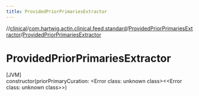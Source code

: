 ```yaml
---
title: ProvidedPriorPrimariesExtractor
---
```

//[clinical](../../../index.html)/[com.hartwig.actin.clinical.feed.standard](../index.html)/[ProvidedPriorPrimariesExtractor](index.html)/[ProvidedPriorPrimariesExtractor](-provided-prior-primaries-extractor.html)



# ProvidedPriorPrimariesExtractor



[JVM]\
constructor(priorPrimaryCuration: &lt;Error class: unknown class&gt;&lt;&lt;Error class: unknown class&gt;&gt;)




